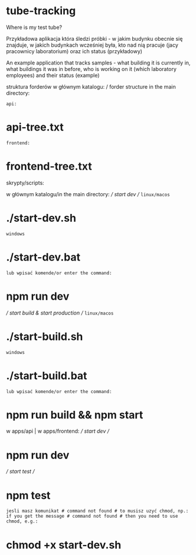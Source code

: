 # tube-tracking
Where is my test tube?

Przykładowa aplikacja która śledzi próbki - w jakim budynku obecnie się znajduje, w jakich budynkach wcześniej była, kto nad nią pracuje (jacy pracownicy laboratorium) oraz ich status (przykładowy)

An example application that tracks samples - what building it is currently in, what buildings it was in before, who is working on it (which laboratory employees) and their status (example)

struktura forderów
w głównym katalogu:
/
forder structure
in the main directory:

` api: `
# api-tree.txt

` frontend:  `
# frontend-tree.txt

skrypty/scripts:

w głównym katalogu/in the main directory:
*/ start dev /*
`linux/macos`
# ./start-dev.sh

`windows`
# ./start-dev.bat

`lub wpisać komende/or enter the command:`
# npm run dev

*/ start build & start production /*
`linux/macos`
# ./start-build.sh

`windows`
# ./start-build.bat

`lub wpisać komende/or enter the command:`
# npm run build && npm start

w apps/api | w apps/frontend:
*/ start dev /*
# npm run dev

*/ start test /*
# npm test


` jesli masz komunikat # command not found # to musisz uzyć chmod, np.: `
` if you get the message # command not found # then you need to use chmod, e.g.: `
# chmod +x start-dev.sh